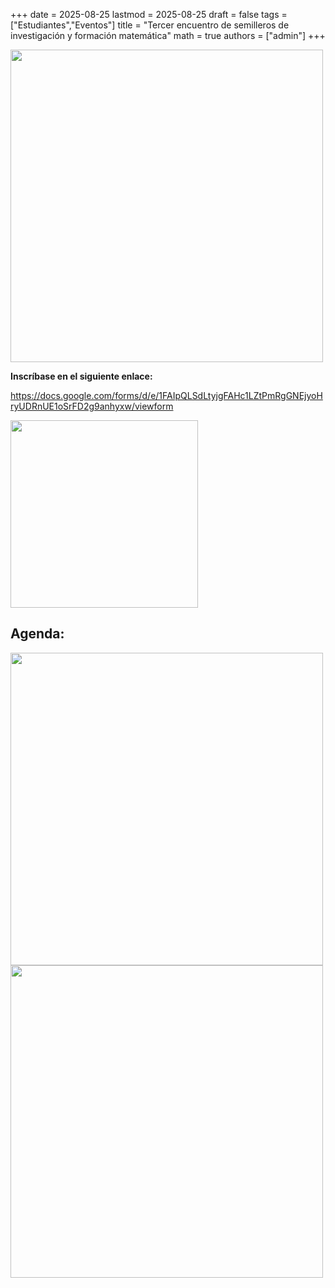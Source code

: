 +++
date      = 2025-08-25
lastmod   = 2025-08-25
draft     = false
tags      = ["Estudiantes","Eventos"]
title     = "Tercer encuentro de semilleros de investigación y formación matemática"
math      = true
authors = ["admin"]
+++


<img src="https://matematicas.netlify.app/img/semilleros/2025-08-25_Semilleros.jpeg"  width="500">

**Inscríbase en el siguiente enlace:**

https://docs.google.com/forms/d/e/1FAIpQLSdLtyjgFAHc1LZtPmRgGNEjyoHryUDRnUE1oSrFD2g9anhyxw/viewform

<img src="https://matematicas.netlify.app/img/semilleros/semillerosQR25.jpeg"  width="300">

## Agenda:

<img src="https://matematicas.netlify.app/img/semilleros/2025-08-25_Semilleros_Agenda1.jpeg"  width="500">


<img src="https://matematicas.netlify.app/img/semilleros/2025-08-25_Semilleros_Agenda2.jpeg"  width="500">
